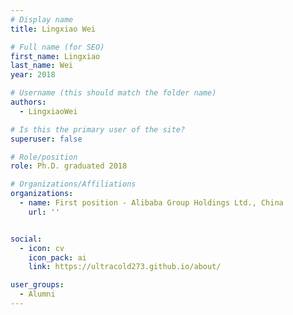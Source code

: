 ```yaml
---
# Display name
title: Lingxiao Wei

# Full name (for SEO)
first_name: Lingxiao
last_name: Wei
year: 2018

# Username (this should match the folder name)
authors:
  - LingxiaoWei

# Is this the primary user of the site?
superuser: false

# Role/position
role: Ph.D. graduated 2018

# Organizations/Affiliations
organizations:
  - name: First position - Alibaba Group Holdings Ltd., China
    url: ''


social:
  - icon: cv
    icon_pack: ai
    link: https://ultracold273.github.io/about/

user_groups:
  - Alumni
---
```


